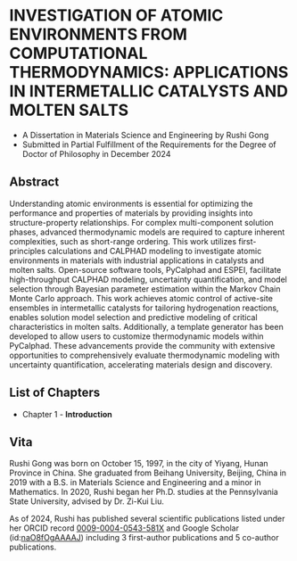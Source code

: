# INVESTIGATION OF ATOMIC ENVIRONMENTS FROM COMPUTATIONAL THERMODYNAMICS: APPLICATIONS IN INTERMETALLIC CATALYSTS AND MOLTEN SALTS

- A Dissertation in Materials Science and Engineering by Rushi Gong
- Submitted in Partial Fulfillment of the Requirements for the Degree of Doctor of Philosophy in December 2024

## Abstract

Understanding atomic environments is essential for optimizing the performance and properties of materials by providing insights into structure-property relationships. For complex multi-component solution phases, advanced thermodynamic models are required to capture inherent complexities, such as short-range ordering. This work utilizes first-principles calculations and CALPHAD modeling to investigate atomic environments in materials with industrial applications in catalysts and molten salts. Open-source software tools, PyCalphad and ESPEI, facilitate high-throughput CALPHAD modeling, uncertainty quantification, and model selection through Bayesian parameter estimation within the Markov Chain Monte Carlo approach. This work achieves atomic control of active-site ensembles in intermetallic catalysts for tailoring hydrogenation reactions, enables solution model selection and predictive modeling of critical characteristics in molten salts. Additionally, a template generator has been developed to allow users to customize thermodynamic models within PyCalphad. These advancements provide the community with extensive opportunities to comprehensively evaluate thermodynamic modeling with uncertainty quantification, accelerating materials design and discovery.

## List of Chapters

- Chapter 1 - **Introduction**

## Vita 

Rushi Gong was born on October 15, 1997, in the city of Yiyang, Hunan Province in China. She graduated from Beihang University, Beijing, China in 2019 with a B.S. in Materials Science and Engineering and a minor in Mathematics. In 2020, Rushi began her Ph.D. studies at the Pennsylvania State University, advised by Dr. Zi-Kui Liu.

As of 2024, Rushi has published several scientific publications listed under her ORCID record [0009-0004-0543-581X](https://orcid.org/0009-0004-0543-581X) and Google Scholar (id:[naO8fOgAAAAJ](https://scholar.google.com/citations?user=naO8fOgAAAAJ)) including 3 first-author publications and 5 co-author publications.

